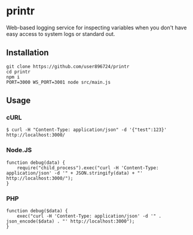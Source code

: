 printr
======

Web-based logging service for inspecting variables when you don't have easy access to system logs or standard out.

Installation
------------

```
git clone https://github.com/user896724/printr
cd printr
npm i
PORT=3000 WS_PORT=3001 node src/main.js
```

Usage
-----

### cURL

```
$ curl -H "Content-Type: application/json" -d '{"test":123}' http://localhost:3000/
```

### Node.JS

```
function debug(data) {
	require("child_process").exec("curl -H 'Content-Type: application/json' -d '" + JSON.stringify(data) + "' http://localhost:3000/");
}
```

### PHP

```
function debug($data) {
	exec("curl -H 'Content-Type: application/json' -d '" . json_encode($data) . "' http://localhost:3000");
}
```
